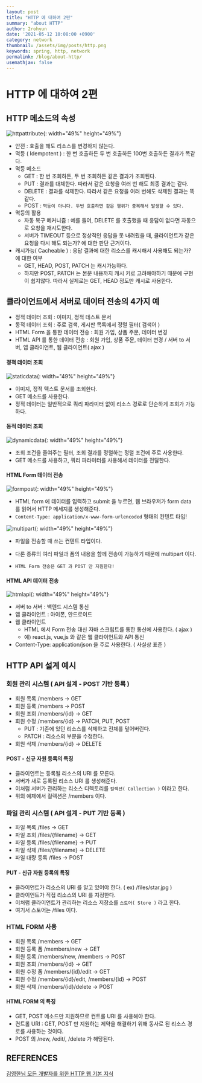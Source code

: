 ```yaml
---
layout: post
title: "HTTP 에 대하여 2편"
summary: "about HTTP"
author: 2rohyun
date: '2021-05-12 10:08:00 +0900'
category: network
thumbnail: /assets/img/posts/http.png
keywords: spring, http, network
permalink: /blog/about-http/
usemathjax: false
---
```


# HTTP 에 대하여 2편

## HTTP 메소드의 속성

 ![httpattribute](/assets/img/posts/httpattribute.png){: width="49%" height="49%"}

 - 얀젼 : 호출을 해도 리소스를 변경하지 않는다.
 - 멱등 ( Idempotent ) : 한 번 호출하든 두 번 호출하든 100번 호출하든 결과가 똑같다.
 - 멱등 메소드
   - GET : 한 번 조회하든, 두 번 조회하든 같은 결과가 조회된다.
   - PUT : 결과를 대체한다. 따라서 같은 요청을 여러 번 해도 최종 결과는 같다.
   - DELETE : 결과를 삭제한다. 따라서 같은 요청을 여러 번해도 삭제된 결과는 똑같다.
   - POST : `멱등이 아니다. 두번 호출하면 같은 행위가 중복해서 발생할 수 있다.`
 - 멱등의 활용
   - 자동 복구 메커니즘 : 예를 들어, DELETE 를 호출했을 때 응답이 없다면 자동으로 요청을 재시도한다.
   - 서버가 TIMEOUT 등으로 정상적인 응답을 못 내려줬을 때, 클라이언트가 같은 요청을 다시 해도 되는가? 에 대한 판단 근거이다.
 - 캐시가능( Cacheable ) : 응답 결과에 대한 리소스를 캐시해서 사용해도 되는가? 에 대한 여부
   - GET, HEAD, POST, PATCH 는 캐시가능하다.
   - 하지만 POST, PATCH 는 본문 내용까지 캐시 키로 고려해야하기 때문에 구현이 쉽지않다. 따라서 실제로는 GET, HEAD 정도만 캐시로 사용한다.

## 클라이언트에서 서버로 데이터 전송의 4가지 예
 - 정적 데이터 조회 : 이미지, 정적 테스트 문서
 - 동적 데이터 조회 : 주로 검색, 게시판 목록에서 정렬 필터( 검색어 )
 - HTML Form 을 통한 데이터 전송 : 회원 가입, 상품 주문, 데이터 변경
 - HTML API 를 통한 데이터 전송 : 회원 가입, 상품 주문, 데이터 변경 / 서버 to 서버, 앱 클라이언트, 웹 클라이언트( ajax )

#### 졍젹 데이터 조회

 ![staticdata](/assets/img/posts/staticdata.png){: width="49%" height="49%"}

 - 이미지, 정적 텍스트 문서를 조회한다.
 - GET 메소드를 사용한다.
 - 정적 데이터는 일반적으로 쿼리 파라미터 없이 리소스 경로로 단순하게 조회가 가능하다.

#### 동적 데이터 조회

 ![dynamicdata](/assets/img/posts/dynamicdata.png){: width="49%" height="49%"}

 - 조회 조건을 줄여주는 필터, 조회 결과를 정렬하는 정렬 조건에 주로 사용한다.
 - GET 메소드를 사용하고, 쿼리 파라미터를 사용해서 데이터를 전달한다.

#### HTML Form 데이터 전송
 
 ![formpost](/assets/img/posts/formpost.png){: width="49%" height="49%"}
  
 - HTML form 에 데이터를 입력하고 submit 을 누르면, 웹 브라우저가 form data 를 읽어서 HTTP 메세지를 생성해준다.
 - `Content-Type: application/x-www-form-urlencoded` 형태의 컨텐트 타입!

 ![multipart](/assets/img/posts/multipart.png){: width="49%" height="49%"}

 - 파일을 전송할 때 쓰는 컨텐트 타입이다.
 - 다론 종류의 여러 파일과 폼의 내용을 함께 전송이 가능하기 때문에 multipart 이다.

- `HTML Form 전송은 GET 과 POST 만 지원한다!`

#### HTML API 데이터 전송

 ![htmlapi](/assets/img/posts/htmlapi.png){: width="49%" height="49%"}

 - 서버 to 서버 : 백엔드 시스템 통신
 - 앱 클라이언트 : 아이폰, 안드로이드
 - 웹 클라이언트
   - HTML 에서 Form 전송 대신 자바 스크립트를 통한 통신에 사용한다. ( ajax )
   - 예) react.js, vue,js 와 같은 웹 클라이언트와 API 통신
 - Content-Type: application/json 을 주로 사용한다. ( 사실상 표준 )

## HTTP API 설계 예시
### 회원 관리 시스템 ( API 설계 - POST 기반 등록 )
 - 회원 목록 /members -> GET
 - 회원 등록 /members -> POST
 - 회원 조회 /members/{id} -> GET
 - 회원 수정 /members/{id} -> PATCH, PUT, POST
   - PUT : 기존에 있던 리소스를 삭제하고 전체를 덮어버린다.
   - PATCH : 리소스의 부분을 수정한다.
 - 회원 삭제 /members/{id} -> DELETE

#### POST - 신규 자원 등록의 특징
 - 클라이언트는 등록될 리소스의 URI 를 모른다. 
 - 서버가 새로 등록된 리소스 URI 를 생성해준다. 
 - 이처럼 서버가 관리하는 리소스 디렉토리를 `컬렉션( Collection )` 이라고 한다.
 - 위의 예제에서 컬렉션은 /members 이다.

### 파일 관리 시스템 ( API 설계 - PUT 기반 등록 )
 - 파일 목록 /files -> GET
 - 파일 조회 /files/{filename} -> GET
 - 파일 등록 /files/{filename} -> PUT
 - 파일 삭제 /files/{filename} -> DELETE
 - 파일 대량 등록 /files -> POST

#### PUT - 신규 자원 등록의 특징
 - 클라이언트가 리소스의 URI 를 알고 있어야 한다. ( ex) /files/star.jpg )
 - 클라이언트가 직접 리소스의 URI 를 지정한다.
 - 이처럼 클라이언트가 관리하는 리소스 저장소를 `스토어( Store )` 라고 한다.
 - 여기서 스토어는 /files 이다.

### HTML FORM 사용
 - 회원 목록 /members -> GET
 - 회원 등록 폼 /members/new -> GET
 - 회원 등록 /members/new, /members -> POST
 - 회원 조회 /members/{id} -> GET
 - 회원 수정 폼 /members/{id}/edit -> GET
 - 회원 수정 /members/{id}/edit, /members/{id} -> POST
 - 회원 삭제 /members/{id}/delete -> POST

#### HTML FORM 의 특징
 - GET, POST 메소드만 지원하므로 컨트롤 URI 를 사용해야 한다.
 - 컨트롤 URI : GET, POST 만 지원하는 제약을 해결하기 위해 동사로 된 리소스 경로를 사용하는 것이다.
 - POST 의 /new, /edit/, /delete 가 해당된다.

## REFERENCES
[김영한님 모든 개발자를 위한 HTTP 웹 기본 지식](https://www.inflearn.com/course/http-%EC%9B%B9-%EB%84%A4%ED%8A%B8%EC%9B%8C%ED%81%AC)



